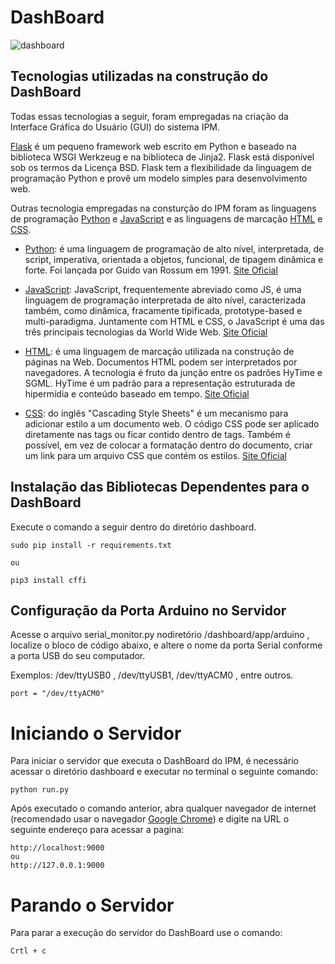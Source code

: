 # DashBoard

![dashboard]()

## Tecnologias utilizadas na construção do DashBoard

Todas essas tecnologias a seguir, foram empregadas na criação da Interface Gráfica do Usuário (GUI) do sistema IPM.

[Flask](http://flask.pocoo.org/) é um pequeno framework web escrito em Python e baseado na biblioteca WSGI Werkzeug e na biblioteca de Jinja2. Flask está disponível sob os termos da Licença BSD. Flask tem a flexibilidade da linguagem de programação Python e provê um modelo simples para desenvolvimento web.

Outras tecnologia empregadas na consturção do IPM foram as linguagens de programação [Python]() e [JavaScript]() e as linguagens de marcação [HTML]() e [CSS]().

- [Python](https://www.python.org/): é uma linguagem de programação de alto nível, interpretada, de script, imperativa, orientada a objetos, funcional, de tipagem dinâmica e forte. Foi lançada por Guido van Rossum em 1991. [Site Oficial](https://www.python.org/)

- [JavaScript](https://pt.wikipedia.org/wiki/JavaScript): JavaScript, frequentemente abreviado como JS, é uma linguagem de programação interpretada de alto nível, caracterizada também, como dinâmica, fracamente tipificada, prototype-based e multi-paradigma. Juntamente com HTML e CSS, o JavaScript é uma das três principais tecnologias da World Wide Web. [Site Oficial](https://www.javascript.com/)

- [HTML](https://pt.wikipedia.org/wiki/HTML): é uma linguagem de marcação utilizada na construção de páginas na Web. Documentos HTML podem ser interpretados por navegadores. A tecnologia é fruto da junção entre os padrões HyTime e SGML. HyTime é um padrão para a representação estruturada de hipermídia e conteúdo baseado em tempo. [Site Oficial](https://www.w3.org/html/)

- [CSS](https://pt.wikipedia.org/wiki/Cascading_Style_Sheets): do inglês "Cascading Style Sheets" é um mecanismo para adicionar estilo a um documento web. O código CSS pode ser aplicado diretamente nas tags ou ficar contido dentro de tags. Também é possível, em vez de colocar a formatação dentro do documento, criar um link para um arquivo CSS que contém os estilos. [Site Oficial](https://www.w3.org/Style/CSS/Overview.en.html)


## Instalação das Bibliotecas Dependentes para o DashBoard
Execute o comando a seguir dentro do diretório dashboard.

    sudo pip install -r requirements.txt

    ou

    pip3 install cffi

## Configuração da Porta Arduino no Servidor

Acesse o arquivo serial_monitor.py nodiretório /dashboard/app/arduino , localize o bloco de código abaixo, e altere o nome da porta Serial conforme a porta USB do seu computador. 

Exemplos: /dev/ttyUSB0 , /dev/ttyUSB1, /dev/ttyACM0 , entre outros.

    port = "/dev/ttyACM0"

# Iniciando o Servidor
Para iniciar o servidor que executa o DashBoard do IPM, é necessário acessar o diretório dashboard e executar no terminal o seguinte comando:

    python run.py

Após executado o comando anterior, abra qualquer navegador de internet (recomendado usar o navegador [Google Chrome](https://www.google.com/intl/pt-BR/chrome/)) e digite na URL o seguinte endereço para acessar a pagina:

    http://localhost:9000
    ou
    http://127.0.0.1:9000

# Parando o Servidor
Para parar a execução do servidor do DashBoard use o comando:

    Crtl + c